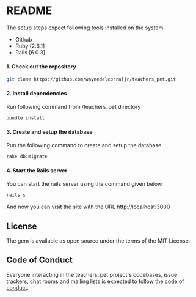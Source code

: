 # README

The setup steps expect following tools installed on the system.

- Github
- Ruby [2.6.1]
- Rails [6.0.3]

#### 1. Check out the repository

```bash
git clone https://github.com/waynedelcorraljr/teachers_pet.git
```

#### 2. Install dependencies

Run following command from /teachers_pet directory 

```bash
bundle install 
```

#### 3. Create and setup the database

Run the following command to create and setup the database. 

```bash
rake db:migrate
```

#### 4. Start the Rails server

You can start the rails server using the command given below.

```bash
rails s
```

And now you can visit the site with the URL http://localhost:3000

## License
The gem is available as open source under the terms of the MIT License.

## Code of Conduct
Everyone interacting in the teachers_pet project's codebases, issue trackers, chat rooms and mailing lists is expected to follow the [code of conduct](CODE_OF_CONDUCT.md).
